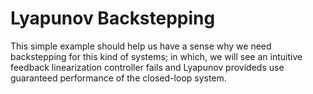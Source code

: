 # Lyapunov Backstepping

This simple example should help us have a sense why we need backstepping for this kind of systems; in which, we will see an intuitive feedback linearization controller fails and Lyapunov provideds use guaranteed performance of the closed-loop system.  


 
